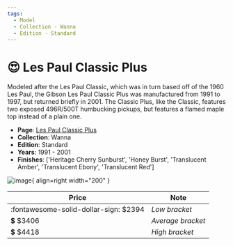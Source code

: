 ```yaml
---
tags:
  - Model
  - Collection - Wanna
  - Edition - Standard
---
```


# :heart_eyes: Les Paul Classic Plus

Modeled after the Les Paul Classic, which was in turn based off of the 1960 Les Paul, the Gibson Les Paul Classic Plus was manufactured from 1991 to 1997, but returned briefly in 2001. The Classic Plus, like the Classic, features two exposed 496R/500T humbucking pickups, but features a flamed maple top instead of a plain one.

* **Page**: [Les Paul Classic Plus](https://reverb.com/ca/p/gibson-les-paul-classic-plus)
* **Collection**: Wanna
* **Edition**: Standard
* **Years**: 1991 - 2001
* **Finishes**: ['Heritage Cherry Sunburst', 'Honey Burst', 'Translucent Amber', 'Translucent Ebony', 'Translucent Red']

![image](https://rvb-img.reverb.com/image/upload/s--z8DoMnMp--/t_card-square/v1569619994/o8niaqoqlibur1kzed7e.jpg){ align=right width="200" }

| Price | Note    |
|-------|---------|
| :fontawesome-solid-dollar-sign: $2394 | _Low bracket_ |
| :heavy_dollar_sign: $3406 | _Average bracket_ |
| :heavy_dollar_sign: $4418 | _High bracket_ |
